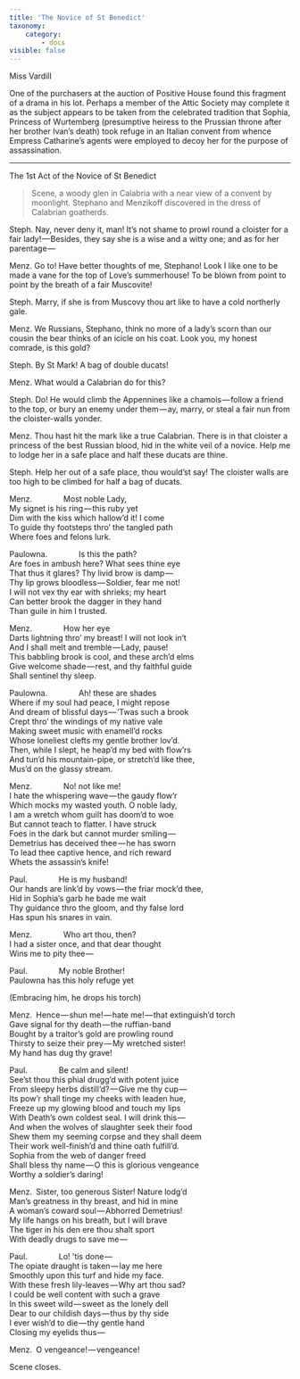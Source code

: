 ```yaml
---
title: 'The Novice of St Benedict'
taxonomy:
    category:
        - docs
visible: false
---
```


<div class="author">Miss Vardill</div>

One of the purchasers at the auction of Positive House found this fragment of a drama in his lot. Perhaps a member of the Attic Society may complete it as the subject appears to be taken from the celebrated tradition that Sophia, Princess of Wurtemberg (presumptive heiress to the Prussian throne after her brother Ivan’s death) took refuge in an Italian convent from whence Empress Catharine’s agents were employed to decoy her for the purpose of assassination.

---

<span class="title">The 1st Act of the Novice of St Benedict</span>

> Scene, a woody glen in Calabria with a near view of a convent by moonlight. Stephano and Menzikoff discovered in the dress of Calabrian goatherds.

Steph. Nay, never deny it, man! It’s not shame to prowl round a cloister for a fair lady! — Besides, they say she is a wise and a witty one; and as for her parentage — 

Menz. Go to! Have better thoughts of me, Stephano! Look I like one to be made a vane for the top of Love’s summerhouse! To be blown from point to point by the breath of a fair Muscovite!

Steph. Marry, if she is from Muscovy thou art like to have a cold northerly gale.

Menz. We Russians, Stephano, think no more of a lady’s scorn than our cousin the bear thinks of an icicle on his coat. Look you, my honest comrade, is this gold?

Steph. By St Mark! A bag of double ducats!

Menz. What would a Calabrian do for this?  

Steph. Do! He would climb the Appennines like a chamois — follow a friend to the top, or bury an enemy under them — ay, marry, or steal a fair nun from the cloister-walls yonder.

Menz. Thou hast hit the mark like a true Calabrian. There is in that cloister a princess of the best Russian blood, hid in the white veil of a novice. Help me to lodge her in a safe place and half these ducats are thine.

Steph. Help her out of a safe place, thou would’st say! The cloister walls are too high to be climbed for half a bag of ducats.

Menz.&emsp;&emsp;&emsp;&emsp;Most noble Lady,  
My signet is his ring — this ruby yet  
Dim with the kiss which hallow’d it! I come  
To guide thy footsteps thro’ the tangled path  
Where foes and felons lurk.

Paulowna.&emsp;&emsp;&emsp;&emsp;Is this the path?  
Are foes in ambush here? What sees thine eye  
That thus it glares? Thy livid brow is damp —   
Thy lip grows bloodless — Soldier, fear me not!  
I will not vex thy ear with shrieks; my heart  
Can better brook the dagger in they hand  
Than guile in him I trusted.

Menz.&emsp;&emsp;&emsp;&emsp;How her eye  
Darts lightning thro’ my breast! I will not look in’t  
And I shall melt and tremble — Lady, pause!  
This babbling brook is cool, and these arch’d elms  
Give welcome shade — rest, and thy faithful guide  
Shall sentinel thy sleep.

Paulowna.&emsp;&emsp;&emsp;&emsp;Ah! these are shades  
Where if my soul had peace, I might repose  
And dream of blissful days — ’Twas such a brook  
Crept thro’ the windings of my native vale  
Making sweet music with enamell’d rocks  
Whose loneliest clefts my gentle brother lov’d.  
Then, while I slept, he heap’d my bed with flow’rs  
And tun’d his mountain-pipe, or stretch’d like thee,  
Mus’d on the glassy stream.

Menz.&emsp;&emsp;&emsp;&emsp;No! not like me!  
I hate the whispering wave — the gaudy flow’r  
Which mocks my wasted youth. O noble lady,  
I am a wretch whom guilt has doom’d to woe  
But cannot teach to flatter. I have struck  
Foes in the dark but cannot murder smiling —   
Demetrius has deceived thee — he has sworn  
To lead thee captive hence, and rich reward  
Whets the assassin’s knife!

Paul.&emsp;&emsp;&emsp;&emsp;He is my husband!  
Our hands are link’d by vows — the friar mock’d thee,  
Hid in Sophia’s garb he bade me wait  
Thy guidance thro the gloom, and thy false lord  
Has spun his snares in vain.

Menz.&emsp;&emsp;&emsp;&emsp;Who art thou, then?  
I had a sister once, and that dear thought  
Wins me to pity thee —   

Paul.&emsp;&emsp;&emsp;&emsp;My noble Brother!  
Paulowna has this holy refuge yet

(Embracing him, he drops his torch)  

Menz.&ensp;Hence — shun me! — hate me! — that extinguish’d torch  
Gave signal for thy death — the ruffian-band  
Bought by a traitor’s gold are prowling round  
Thirsty to seize their prey — My wretched sister!  
My hand has dug thy grave!  

Paul.&emsp;&emsp;&emsp;&emsp;Be calm and silent!  
See’st thou this phial drugg’d with potent juice  
From sleepy herbs distill’d? — Give me thy cup —   
Its pow’r shall tinge my cheeks with leaden hue,  
Freeze up my glowing blood and touch my lips  
With Death’s own coldest seal. I will drink this —   
And when the wolves of slaughter seek their food  
Shew them my seeming corpse and they shall deem  
Their work well-finish’d and thine oath fulfill’d.  
Sophia from the web of danger freed  
Shall bless thy name — O this is glorious vengeance  
Worthy a soldier’s daring!

Menz.&ensp;Sister, too generous Sister! Nature lodg’d  
Man’s greatness in thy breast, and hid in mine  
A woman’s coward soul — Abhorred Demetrius!  
My life hangs on his breath, but I will brave  
The tiger in his den ere thou shalt sport  
With deadly drugs to save me — 

Paul.&emsp;&emsp;&emsp;&emsp;Lo! ’tis done —   
The opiate draught is taken — lay me here  
Smoothly upon this turf and hide my face.  
With these fresh lily-leaves — Why art thou sad?  
I could be well content with such a grave  
In this sweet wild — sweet as the lonely dell  
Dear to our childish days — thus by thy side  
I ever wish’d to die — thy gentle hand  
Closing my eyelids thus —   

Menz.&ensp;O vengeance! — vengeance!

Scene closes.